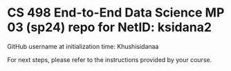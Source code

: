 # CS 498 End-to-End Data Science MP 03 (sp24) repo for NetID: ksidana2

GitHub username at initialization time: Khushisidanaa

For next steps, please refer to the instructions provided by your course.
